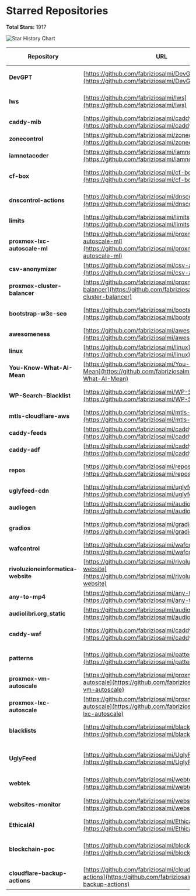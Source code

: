 # Starred Repositories

**Total Stars:** 1917

![Star History Chart](https://api.star-history.com/svg?repos=fabriziosalmi/any-to-mp4,fabriziosalmi/audiogen,fabriziosalmi/audiolibri.org_static,fabriziosalmi/awesomeness,fabriziosalmi/blacklists,fabriziosalmi/blockchain-poc,fabriziosalmi/bootstrap-w3c-seo,fabriziosalmi/caddy-adf,fabriziosalmi/caddy-feeds,fabriziosalmi/caddy-mib,fabriziosalmi/caddy-waf,fabriziosalmi/cf-box,fabriziosalmi/cloudflare-backup-actions,fabriziosalmi/csv-anonymizer,fabriziosalmi/DevGPT,fabriziosalmi/dnscontrol-actions,fabriziosalmi/EthicalAI,fabriziosalmi/gradios,fabriziosalmi/iamnotacoder,fabriziosalmi/limits,fabriziosalmi/linux,fabriziosalmi/lws,fabriziosalmi/mtls-cloudflare-aws,fabriziosalmi/patterns,fabriziosalmi/proxmox-cluster-balancer,fabriziosalmi/proxmox-lxc-autoscale,fabriziosalmi/proxmox-lxc-autoscale-ml,fabriziosalmi/proxmox-vm-autoscale,fabriziosalmi/repos,fabriziosalmi/rivoluzioneinformatica-website,fabriziosalmi/UglyFeed,fabriziosalmi/uglyfeed-cdn,fabriziosalmi/wafcontrol,fabriziosalmi/websites-monitor,fabriziosalmi/webtek,fabriziosalmi/WP-Search-Blacklist,fabriziosalmi/You-Know-What-AI-Mean,fabriziosalmi/zonecontrol&type=Date&theme=dark)

| Repository | URL | Description | Stars | Commits | Contributors | Last Update | Avg. Issue Resolution |
|---|---|---|---|---|---|---|---|
| **DevGPT** | [https://github.com/fabriziosalmi/DevGPT](https://github.com/fabriziosalmi/DevGPT) | Code togheter, right now! GPT powered code assistant to build project in minutes | ⭐ 63 | 📝 37 | 🧑‍💻 1 | 1 weeks ago | No Issues |
| **lws** | [https://github.com/fabriziosalmi/lws](https://github.com/fabriziosalmi/lws) | linux (containers) web services | ⭐ 49 | 📝 96 | 🧑‍💻 2 | 49 minutes ago | No Issues |
| **caddy-mib** | [https://github.com/fabriziosalmi/caddy-mib](https://github.com/fabriziosalmi/caddy-mib) | Track and ban client IPs generating repetitive errors on Caddy | ⭐ 25 | 📝 71 | 🧑‍💻 2 | 6 days ago | No Issues |
| **zonecontrol** | [https://github.com/fabriziosalmi/zonecontrol](https://github.com/fabriziosalmi/zonecontrol) | Cloudflare Zones Settings Automation using GitHub Actions | ⭐ 25 | 📝 90 | 🧑‍💻 2 | 1 weeks ago | No Issues |
| **iamnotacoder** | [https://github.com/fabriziosalmi/iamnotacoder](https://github.com/fabriziosalmi/iamnotacoder) | AI code generation and improvement | ⭐ 20 | 🔥🔥 109 | 🧑‍💻 1 | 3 hours ago | No Issues |
| **cf-box** | [https://github.com/fabriziosalmi/cf-box](https://github.com/fabriziosalmi/cf-box) | cf-box is a set of Python tools to play with API and multiple Cloudflare accounts. | ⭐ 20 | 📝 66 | 🧑‍💻 3 | 1 weeks ago | No Issues |
| **dnscontrol-actions** | [https://github.com/fabriziosalmi/dnscontrol-actions](https://github.com/fabriziosalmi/dnscontrol-actions) | Automate DNS updates and rollbacks across multiple providers using DNSControl and GitHub Actions | ⭐ 15 | 📝 25 | 🧑‍💻 1 | 6 days ago | No Issues |
| **limits** | [https://github.com/fabriziosalmi/limits](https://github.com/fabriziosalmi/limits) | Automated rate limits implementation for web servers | ⭐ 15 | 📝 41 | 🧑‍💻 1 | 2 weeks ago | No Issues |
| **proxmox-lxc-autoscale-ml** | [https://github.com/fabriziosalmi/proxmox-lxc-autoscale-ml](https://github.com/fabriziosalmi/proxmox-lxc-autoscale-ml) | Automatically scale the LXC containers resources on Proxmox hosts with AI | ⭐ 13 | 📝 93 | 🧑‍💻 3 | yesterday | No Issues |
| **csv-anonymizer** | [https://github.com/fabriziosalmi/csv-anonymizer](https://github.com/fabriziosalmi/csv-anonymizer) | CSV fuzzer/anonymizer | ⭐ 10 | 📝 28 | 🧑‍💻 1 | 6 days ago | No Issues |
| **proxmox-cluster-balancer** | [https://github.com/fabriziosalmi/proxmox-cluster-balancer](https://github.com/fabriziosalmi/proxmox-cluster-balancer) | Balance, scale, migrate your LXC fleet across your Proxmox nodes | ⭐ 6 | 📝 21 | 🧑‍💻 1 | 2 weeks ago | No Issues |
| **bootstrap-w3c-seo** | [https://github.com/fabriziosalmi/bootstrap-w3c-seo](https://github.com/fabriziosalmi/bootstrap-w3c-seo) | Sleek, intuitive, and powerful front-end framework for faster and easier web development. | ⭐ 5 | 💥💥💥 3592 | 🧑‍💻🧑‍💻🧑‍💻 257 | 1 years ago | No Issues |
| **awesomeness** | [https://github.com/fabriziosalmi/awesomeness](https://github.com/fabriziosalmi/awesomeness) | List of awesome open source projects | ⭐ 4 | 📝 28 | 🧑‍💻 1 | 3 weeks ago | No Issues |
| **linux** | [https://github.com/fabriziosalmi/linux](https://github.com/fabriziosalmi/linux) | Linux Scripts & Snippets Collection | ⭐ 3 | 📝 86 | 🧑‍💻 1 | 1 weeks ago | No Issues |
| **You-Know-What-AI-Mean** | [https://github.com/fabriziosalmi/You-Know-What-AI-Mean](https://github.com/fabriziosalmi/You-Know-What-AI-Mean) | A comprehensive hallucination through the multifaceted landscape of artificial intelligence ethics and responsibility | ⭐ 3 | 🔥🔥 135 | 🧑‍💻 2 | 5 months ago | No Issues |
| **WP-Search-Blacklist** | [https://github.com/fabriziosalmi/WP-Search-Blacklist](https://github.com/fabriziosalmi/WP-Search-Blacklist) | A useful function to filter out (404) some spamming and explicit keywords in the WordPress search feature. | ⭐ 3 | 📝 8 | 🧑‍💻 1 | 1 years ago | No Issues |
| **mtls-cloudflare-aws** | [https://github.com/fabriziosalmi/mtls-cloudflare-aws](https://github.com/fabriziosalmi/mtls-cloudflare-aws) | mTLS implementation between Cloudflare and AWS | ⭐ 2 | 📝 45 | 🧑‍💻 1 | 1 weeks ago | No Issues |
| **caddy-feeds** | [https://github.com/fabriziosalmi/caddy-feeds](https://github.com/fabriziosalmi/caddy-feeds) | IP blacklist, DNS blacklist and OWASP rules daily updated for caddy-waf | ⭐ 2 | 📝 61 | 🧑‍💻 2 | 3 weeks ago | No Issues |
| **caddy-adf** | [https://github.com/fabriziosalmi/caddy-adf](https://github.com/fabriziosalmi/caddy-adf) | Yet another caddy WAF exploration | ⭐ 2 | 🔥🔥 100 | 🧑‍💻 1 | 3 weeks ago | No Issues |
| **repos** | [https://github.com/fabriziosalmi/repos](https://github.com/fabriziosalmi/repos) | My repositories (starred by others) | ⭐ 1 | 🔥🔥 386 | 🧑‍💻 2 | 2 minutes ago | No Issues |
| **uglyfeed-cdn** | [https://github.com/fabriziosalmi/uglyfeed-cdn](https://github.com/fabriziosalmi/uglyfeed-cdn) | 🌍 UglyFeed RSS feeds | ⭐ 1 | 🔥🔥 619 | 🧑‍💻 2 | 16 hours ago | No Issues |
| **audiogen** | [https://github.com/fabriziosalmi/audiogen](https://github.com/fabriziosalmi/audiogen) | AI-Powered Sound Generation & Classification. | ⭐ 1 | 📝 13 | 🧑‍💻 1 | 1 weeks ago | No Issues |
| **gradios** | [https://github.com/fabriziosalmi/gradios](https://github.com/fabriziosalmi/gradios) | Enhanced GPT Response Generator (CoT, ToT, ensemble models and voting quorum) | ⭐ 1 | 📝 5 | 🧑‍💻 1 | 1 weeks ago | No Issues |
| **wafcontrol** | [https://github.com/fabriziosalmi/wafcontrol](https://github.com/fabriziosalmi/wafcontrol) | Cloudflare WAF Settings Automation using GitHub Actions | ⭐ 1 | 📝 59 | 🧑‍💻 1 | 3 weeks ago | No Issues |
| **rivoluzioneinformatica-website** | [https://github.com/fabriziosalmi/rivoluzioneinformatica-website](https://github.com/fabriziosalmi/rivoluzioneinformatica-website) | https://www.rivoluzioneinformatica.org | ⭐ 1 | 📝 41 | 🧑‍💻 1 | 5 months ago | No Issues |
| **any-to-mp4** | [https://github.com/fabriziosalmi/any-to-mp4](https://github.com/fabriziosalmi/any-to-mp4) | Convert any kind of file to video. | ⭐ 1 | 🔥🔥 147 | 🧑‍💻 2 | 6 months ago | No Issues |
| **audiolibri.org_static** | [https://github.com/fabriziosalmi/audiolibri.org_static](https://github.com/fabriziosalmi/audiolibri.org_static) | audiolibri.org static wordpress website | ⭐ 1 | 📝 17 | 🧑‍💻 1 | 1 years ago | No Issues |
| **caddy-waf** | [https://github.com/fabriziosalmi/caddy-waf](https://github.com/fabriziosalmi/caddy-waf) | Caddy WAF (Regex Rules, IP and DNS filtering, Rate Limiting, GeoIP, Tor, Anomaly Detection) | 🌟 445 | 🔥🔥 570 | 🧑‍💻 4 | yesterday | 1d 17h 30m 2s |
| **patterns** | [https://github.com/fabriziosalmi/patterns](https://github.com/fabriziosalmi/patterns) | Automated OWASP CRS and Bad Bot Detection for Nginx, Apache, Traefik and HaProxy | 🌟 257 | 🔥🔥 261 | 🧑‍💻 5 | 2 days ago | 6d 15h 39m 16s |
| **proxmox-vm-autoscale** | [https://github.com/fabriziosalmi/proxmox-vm-autoscale](https://github.com/fabriziosalmi/proxmox-vm-autoscale) | Automatically scale virtual machines resources on Proxmox hosts | 🌟 225 | 🔥🔥 109 | 🧑‍💻 5 | 2 hours ago | 16d 6h 8m 36s |
| **proxmox-lxc-autoscale** | [https://github.com/fabriziosalmi/proxmox-lxc-autoscale](https://github.com/fabriziosalmi/proxmox-lxc-autoscale) | Automatically scale LXC containers resources on Proxmox hosts | 🌟 176 | 🔥🔥 630 | 🧑‍💻 2 | yesterday | 18d 13h 57m 12s |
| **blacklists** | [https://github.com/fabriziosalmi/blacklists](https://github.com/fabriziosalmi/blacklists) | Hourly updated domains blacklist 🚫  | 🌟 243 | 💥💥💥 27791 | 🧑‍💻 4 | 33 minutes ago | 29d 14h 5m 40s |
| **UglyFeed** | [https://github.com/fabriziosalmi/UglyFeed](https://github.com/fabriziosalmi/UglyFeed) | Retrieve, aggregate, filter, evaluate, rewrite and serve RSS feeds using Large Language Models for fun, research and learning purposes | 🌟 220 | 🔥🔥 842 | 🧑‍💻 3 | yesterday | 44d 20h 47m 38s |
| **webtek** | [https://github.com/fabriziosalmi/webtek](https://github.com/fabriziosalmi/webtek) | WebTeK: the worldwide streaming teknival ꩜ https://webtek.live | ⭐ 8 | 🔥🔥 500 | 🧑‍💻🧑‍💻 6 | 6 days ago | 266d 1h 23m 3s |
| **websites-monitor** | [https://github.com/fabriziosalmi/websites-monitor](https://github.com/fabriziosalmi/websites-monitor) | Websites monitoring via GitHub Actions (expiration, security, performances, privacy, SEO) | ⭐ 42 | 🔥🔥 773 | 🧑‍💻 3 | 17 hours ago | 298d 4h 23m 11s |
| **EthicalAI** | [https://github.com/fabriziosalmi/EthicalAI](https://github.com/fabriziosalmi/EthicalAI) | Automate LLM ethical self-assessments via GitHub Actions | ⭐ 6 | 📝 60 | 🧑‍💻 2 | yesterday | 399d 13h 22s |
| **blockchain-poc** | [https://github.com/fabriziosalmi/blockchain-poc](https://github.com/fabriziosalmi/blockchain-poc) | Utilizing blockchain technology to retrieve, process, and display domain blacklists through Python and a web interface | ⭐ 1 | 📝 16 | 🧑‍💻 1 | 1 weeks ago | 506d 1h 59m 41s |
| **cloudflare-backup-actions** | [https://github.com/fabriziosalmi/cloudflare-backup-actions](https://github.com/fabriziosalmi/cloudflare-backup-actions) | Cloudflare zones and records backup via Github Actions | ⭐ 1 | 📝 12 | 🧑‍💻 1 | 1 weeks ago | 538d 5h 6m 11s |
